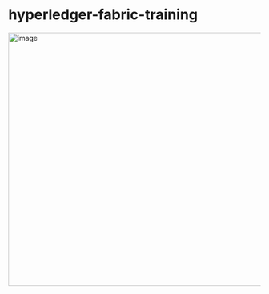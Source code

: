 # hyperledger-fabric-training
<img width="506" alt="image" src="https://user-images.githubusercontent.com/43847735/201535562-ce530f05-5bda-4a5f-b26d-950cdd1d9253.png">
